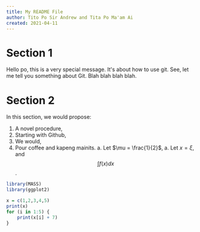 ```yaml
---
title: My README File
author: Tito Po Sir Andrew and Tita Po Ma'am Ai
created: 2021-04-11
---
```


# Section 1

Hello po, this is a very special message. It's about how to use git. See, let
me tell you something about Git. Blah blah blah blah.

# Section 2

In this section, we would propose:

1. A novel procedure,
1. Starting with Github,
1. We would,
1. Pour coffee and kapeng mainits.
	a. Let $\mu = \frac{1}{2}$,
	a. Let $x = \xi$, and
	   $$\int f(x) dx$$.

```r
library(MASS)
library(ggplot2)

x = c(1,2,3,4,5)
print(x)
for (i in 1:5) {
	print(x[i] + 7)
}
```


